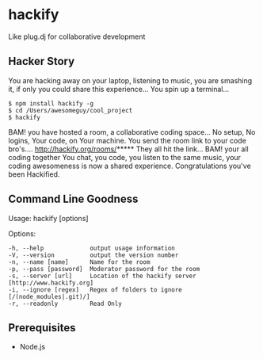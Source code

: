 hackify
=======

Like plug.dj for collaborative development

## Hacker Story
You are hacking away on your laptop, listening to music, you are smashing it, if only you could share this experience...
You spin up a terminal... 
```
$ npm install hackify -g
$ cd /Users/awesomeguy/cool_project
$ hackify
```
BAM! you have hosted a room, a collaborative coding space... No setup, No logins, Your code, on Your machine.
You send the room link to your code bro's.... http://hackify.org/rooms/*****
They all hit the link... BAM! your all coding together
You chat, you code, you listen to the same music, your coding awesomeness is now a shared experience.
Congratulations you've been Hackified.

## Command Line Goodness

  Usage: hackify [options]

  Options:

    -h, --help             output usage information
    -V, --version          output the version number
    -n, --name [name]      Name for the room
    -p, --pass [password]  Moderator password for the room
    -s, --server [url]     Location of the hackify server [http://www.hackify.org]
    -i, --ignore [regex]   Regex of folders to ignore [/(node_modules|.git)/]
    -r, --readonly         Read Only


## Prerequisites
* Node.js




